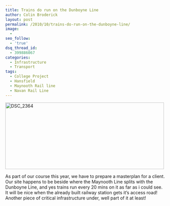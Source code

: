 ```yaml
---
title: Trains do run on the Dunboyne Line
author: Colin Broderick
layout: post
permalink: /2010/10/trains-do-run-on-the-dunboyne-line/
image:
  - 
seo_follow:
  - 'true'
dsq_thread_id:
  - 399886067
categories:
  - Infrastructure
  - Transport
tags:
  - College Project
  - Hansfield
  - Maynooth Rail line
  - Navan Rail Line
---
```

[<img src="http://farm5.static.flickr.com/4129/5042631224_c20c62ee84.jpg" alt="DSC_2364" width="500" height="209" />][1]

As part of our course this year, we have to prepare a masterplan for a client. Our site happens to be beside where the Maynooth Line splits with the Dunboyne Line, and yes trains run every 20 mins on it as far as i could see. It will be nice when the already built railway station gets it&#8217;s access road! Another piece of critical infrastructure under, well part of it at least!



 [1]: http://www.flickr.com/photos/yeolderusty/5042631224/ "DSC_2364 by yeolderusty, on Flickr"